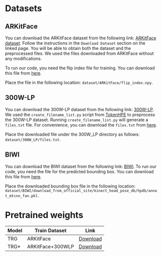 # Datasets

## ARKitFace

You can download the ARKitFace dataset from the following link: [ARKitFace dataset](https://github.com/cbsropenproject/6dof_face).
Follow the instructions in the `Download Dataset` section on the linked page. 
You will be able to obtain both the dataset and the preprocessed files. 
We used the files downloaded from ARKitFace without any modifications.

To run our code, you need the flip index file for training. You can download this file from [here](https://drive.google.com/drive/folders/1Qdj62asVBpj-cGM2mnymD1bqNEBhf6RZ?usp=sharing).

Place the file in the following location: `dataset/ARKitFace/flip_index.npy`.

## 300W-LP

You can download the 300W-LP dataset from the following link: [300W-LP](http://www.cbsr.ia.ac.cn/users/xiangyuzhu/projects/3DDFA/main.htm).
We used the `create_filename_list.py` script from [TokenHPE](https://github.com/zc2023/TokenHPE) to preprocess the 300W-LP dataset. Running `create_filename_list.py` will generate a `files.txt` file. 
For convenience, you can download the `files.txt` from [here](https://drive.google.com/drive/folders/1Qdj62asVBpj-cGM2mnymD1bqNEBhf6RZ?usp=sharing).

Place the downloaded file under the 300W_LP directory as follows: `dataset/300W_LP/files.txt`.

## BIWI

You can download the BIWI dataset from the following link: [BIWI](https://www.kaggle.com/datasets/kmader/biwi-kinect-head-pose-database).
To run our code, you need the file for the predicted bounding box. You can download this file from [here](https://drive.google.com/drive/folders/1Qdj62asVBpj-cGM2mnymD1bqNEBhf6RZ?usp=sharing).

Place the downloaded bounding box file in the following location: `dataset/BIWI/download_from_official_site/kinect_head_pose_db/hpdb/annot_mtcnn_fan.pkl`.

# Pretrained weights
| Model                   | Train Dataset     | Link                |
| ----------------------- | ----------------- | ------------------- |
| TRG                     | ARKitFace         | [Download](https://drive.google.com/drive/folders/1CQeB4W2KbNVpzx4FZfuyMVgljlOvtpwU?usp=sharing)        |
| TRG*                    | ARKitFace+300WLP  | [Download](https://drive.google.com/drive/folders/1eymumNT307y7nyvMsZD0wuSPtmEkYyWv?usp=sharing)        |
